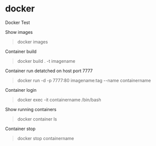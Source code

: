 # docker
Docker Test

Show images
>docker images

Container build
>docker build . -t imagename

Container run detatched on host port 7777
>docker run -d -p 7777:80 imagename:tag --name containername

Container login
>docker exec -it containername /bin/bash

Show running containers
>docker container ls

Container stop
>docker stop containername